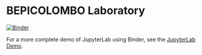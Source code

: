# BEPICOLOMBO Laboratory

[![Binder](https://mybinder.org/badge_logo.svg)](https://mybinder.org/v2/gh/esaSPICEservice/BEPICOLOMBO-lab/master?urlpath=lab/tree/index.ipynb)

For a more complete demo of JupyterLab using Binder, see the
[JupyterLab Demo](https://github.com/jupyterlab/jupyterlab-demo). 
 
